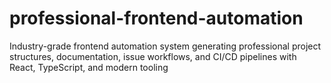 # professional-frontend-automation
Industry-grade frontend automation system generating professional project structures, documentation, issue workflows, and CI/CD pipelines with React, TypeScript, and modern tooling
